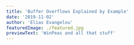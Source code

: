 ```yaml
---
title: 'Buffer Overflows Explained by Example'
date: '2019-11-02'
author: 'Elias Evangelou'
featuredImage: ./featured.jpg
previewText: 'WinPeas and all that stuff'
---
```



